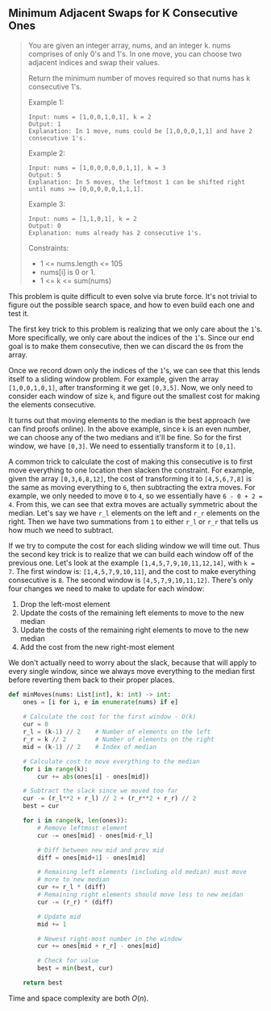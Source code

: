 ## Minimum Adjacent Swaps for K Consecutive Ones

> You are given an integer array, nums, and an integer k. nums comprises of only 0's and 1's. In one move, you can choose two adjacent indices and swap their values.
>
> Return the minimum number of moves required so that nums has k consecutive 1's.
>
> Example 1:
>```
>Input: nums = [1,0,0,1,0,1], k = 2
>Output: 1
>Explanation: In 1 move, nums could be [1,0,0,0,1,1] and have 2 consecutive 1's.
>```
>Example 2:
>```
>Input: nums = [1,0,0,0,0,0,1,1], k = 3
>Output: 5
>Explanation: In 5 moves, the leftmost 1 can be shifted right until nums >= [0,0,0,0,0,1,1,1].
>```
>Example 3:
>```
>Input: nums = [1,1,0,1], k = 2
>Output: 0
>Explanation: nums already has 2 consecutive 1's.
>```
> Constraints:
>
>    - 1 <= nums.length <= 105
>    - nums[i] is 0 or 1.
>    - 1 <= k <= sum(nums)

This problem is quite difficult to even solve via brute force. It's not trivial to figure out the possible search space, and how to even build each one and test it. 

The first key trick to this problem is realizing that we only care about the `1`'s. More specifically, we only care about the indices of the `1`'s. Since our end goal is to make them consecutive, then we can discard the `0`s from the array.

Once we record down only the indices of the `1`'s, we can see that this lends itself to a sliding window problem. For example, given the array `[1,0,0,1,0,1]`, after transforming it we get `[0,3,5]`. Now, we only need to consider each window of size `k`, and figure out the smallest cost for making the elements consecutive. 

It turns out that moving elements to the median is the best approach (we can find proofs online). In the above example, since `k` is an even number, we can choose any of the two medians and it'll be fine. So for the first window, we have `[0,3]`. We need to essentially transform it to `[0,1]`.

A common trick to calculate the cost of making this consecutive is to first move everything to one location then slacken the constraint. For example, given the array `[0,3,6,8,12]`, the cost of transforming it to `[4,5,6,7,8]` is the same as moving everything to `6`, then subtracting the extra moves. For example, we only needed to move `0` to `4`, so we essentially have `6 - 0 + 2 = 4`. From this, we can see that extra moves are actually symmetric about the median. Let's say we have `r_l` elements on the left and `r_r` elements on the right. Then we have two summations from `1` to either `r_l` or `r_r` that tells us how much we need to subtract. 

If we try to compute the cost for each sliding window we will time out. Thus the second key trick is to realize that we can build each window off of the previous one. Let's look at the example `[1,4,5,7,9,10,11,12,14]`, with `k = 7`. The first window is: `[1,4,5,7,9,10,11]`, and the cost to make everything consecutive is `8`. The second window is `[4,5,7,9,10,11,12]`. There's only four changes we need to make to update for each window:
1. Drop the left-most element 
2. Update the costs of the remaining left elements to move to the new median
3. Update the costs of the remaining right elements to move to the new median
4. Add the cost from the new right-most element

We don't actually need to worry about the slack, because that will apply to every single window, since we always move everything to the median first before reverting them back to their proper places. 

```py
def minMoves(nums: List[int], k: int) -> int:
    ones = [i for i, e in enumerate(nums) if e]
        
    # Calculate the cost for the first window - O(k)
    cur = 0
    r_l = (k-1) // 2    # Number of elements on the left
    r_r = k // 2        # Number of elements on the right
    mid = (k-1) // 2    # Index of median

    # Calculate cost to move everything to the median
    for i in range(k):
        cur += abs(ones[i] - ones[mid])

    # Subtract the slack since we moved too far
    cur -= (r_l**2 + r_l) // 2 + (r_r**2 + r_r) // 2
    best = cur

    for i in range(k, len(ones)):
        # Remove leftmost element
        cur -= ones[mid] - ones[mid-r_l]    

        # Diff between new mid and prev mid
        diff = ones[mid+1] - ones[mid]        

        # Remaining left elements (including old median) must move 
        # more to new median
        cur += r_l * (diff)
        # Remaining right elements should move less to new meidan
        cur -= (r_r) * (diff)

        # Update mid
        mid += 1

        # Newest right-most number in the window
        cur += ones[mid + r_r] - ones[mid]

        # Check for value
        best = min(best, cur)

    return best
```
Time and space complexity are both $O(n)$.



